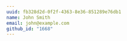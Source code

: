 ```yaml
---
uuid: fb328d2d-0f2f-4363-8e36-851289e76db1
name: John Smith
email: john@example.com
github_id: "1668"
---
```

